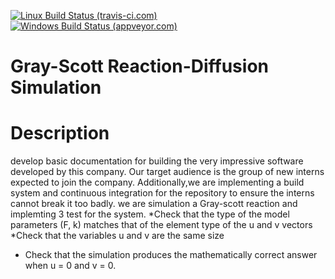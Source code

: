 [![Linux Build Status (travis-ci.com)](https://img.shields.io/travis/mity/acutest/master.svg?logo=linux&label=linux%20build)](https://travis-ci.com/mity/acutest)
[![Windows Build Status (appveyor.com)](https://img.shields.io/appveyor/ci/mity/acutest/master.svg?logo=windows&label=windows%20build)](https://ci.appveyor.com/project/mity/acutest/branch/master)


# Gray-Scott Reaction-Diffusion Simulation
# Description
develop basic documentation for building the very
impressive software developed by this company. Our target audience is the group of new
interns expected to join the company. Additionally,we are implementing a
build system and continuous integration for the repository to ensure the interns cannot break
it too badly. 
we are simulation a Gray-scott reaction and implemting 3 test for the system.
*Check that the type of the model parameters (F, k) matches that of the element type
of the u and v vectors
*Check that the variables u and v are the same size
* Check that the simulation produces the mathematically correct answer when u = 0 and
v = 0.
